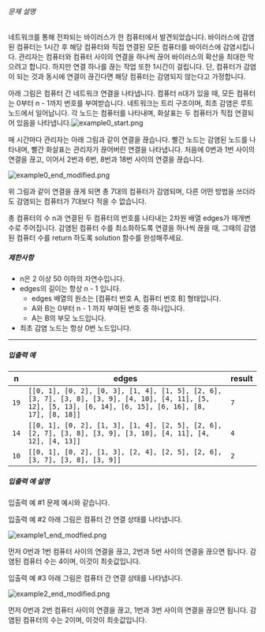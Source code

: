 ###### 문제 설명

네트워크를 통해 전파되는 바이러스가 한 컴퓨터에서 발견되었습니다. 바이러스에 감염된 컴퓨터는 1시간 후 해당 컴퓨터와 직접 연결된 모든 컴퓨터를 바이러스에 감염시킵니다. 관리자는 컴퓨터와 컴퓨터 사이의 연결을 하나씩 끊어 바이러스의 확산을 최대한 막으려고 합니다. 하지만 연결 하나를 끊는 작업 또한 1시간이 걸립니다. 단, 컴퓨터가 감염이 되는 것과 동시에 연결이 끊긴다면 해당 컴퓨터는 감염되지 않는다고 가정합니다.

아래 그림은 컴퓨터 간 네트워크 연결을 나타냅니다. 컴퓨터 n대가 있을 때, 모든 컴퓨터는 0부터 n - 1까지 번호를 부여받습니다. 네트워크는 트리 구조이며, 최초 감염은 루트 노드에서 일어납니다. 각 노드는 컴퓨터를 나타내며, 화살표는 두 컴퓨터가 직접 연결되어 있음을 나타냅니다.![example0_start.png](https://grepp-programmers.s3.ap-northeast-2.amazonaws.com/files/production/f66cf7c3-6f30-486a-b134-af5bb40cfc8b/example0_start.png)

매 시간마다 관리자는 아래 그림과 같이 연결을 끊습니다. 빨간 노드는 감염된 노드를 나타내며, 빨간 화살표는 관리자가 끊어버린 연결을 나타냅니다. 처음에 0번과 1번 사이의 연결을 끊고, 이어서 2번과 6번, 8번과 18번 사이의 연결을 끊습니다.

![example0_end_modified.png](https://grepp-programmers.s3.ap-northeast-2.amazonaws.com/files/production/2184580a-9e78-4818-a280-fa9182ee6ddd/example0_end_modified.png)

위 그림과 같이 연결을 끊게 되면 총 7대의 컴퓨터가 감염되며, 다른 어떤 방법을 쓰더라도 감염되는 컴퓨터가 7대보다 적을 수 없습니다.

총 컴퓨터의 수 n과 연결된 두 컴퓨터의 번호를 나타내는 2차원 배열 edges가 매개변수로 주어집니다. 감염된 컴퓨터 수를 최소화하도록 연결을 하나씩 끊을 때, 그때의 감염된 컴퓨터 수를 return 하도록 solution 함수를 완성해주세요.

##### 제한사항

- n은 2 이상 50 이하의 자연수입니다.
- edges의 길이는 항상 n - 1 입니다.
  - edges 배열의 원소는 [컴퓨터 번호 A, 컴퓨터 번호 B] 형태입니다.
  - A와 B는 0부터 n - 1 까지 부여된 번호 중 하나입니다.
  - A는 B의 부모 노드입니다.
- 최초 감염 노드는 항상 0번 노드입니다.

------

##### 입출력 예

| n    | edges                                                        | result |
| ---- | ------------------------------------------------------------ | ------ |
| `19` | `[[0, 1], [0, 2], [0, 3], [1, 4], [1, 5], [2, 6], [3, 7], [3, 8], [3, 9], [4, 10], [4, 11], [5, 12], [5, 13], [6, 14], [6, 15], [6, 16], [8, 17], [8, 18]]` | `7`    |
| `14` | `[[0, 1], [0, 2], [1, 3], [1, 4], [2, 5], [2, 6], [2, 7], [3, 8], [3, 9], [3, 10], [4, 11], [4, 12], [4, 13]]` | `4`    |
| `10` | `[[0, 1], [0, 2], [1, 3], [2, 4], [2, 5], [2, 6], [3, 7], [3, 8], [3, 9]]` | `2`    |

##### 입출력 예 설명

입출력 예 #1
문제 예시와 같습니다.

입출력 예 #2
아래 그림은 컴퓨터 간 연결 상태를 나타냅니다.

![example1_end_modfied.png](https://grepp-programmers.s3.ap-northeast-2.amazonaws.com/files/production/f7af75b8-d65f-428c-bdbe-8cc79eca693a/example1_end_modfied.png)

먼저 0번과 1번 컴퓨터 사이의 연결을 끊고, 2번과 5번 사이의 연결을 끊으면 됩니다. 감염된 컴퓨터 수는 4이며, 이것이 최솟값입니다.

입출력 예 #3
아래 그림은 컴퓨터 간 연결 상태를 나타냅니다.

![example2_end_modified.png](https://grepp-programmers.s3.ap-northeast-2.amazonaws.com/files/production/b53b7703-569f-4d8a-9f1b-ae688d0d2b0a/example2_end_modified.png)

먼저 0번과 2번 컴퓨터 사이의 연결을 끊고, 1번과 3번 사이의 연결을 끊으면 됩니다. 감염된 컴퓨터의 수는 2이며, 이것이 최솟값입니다.